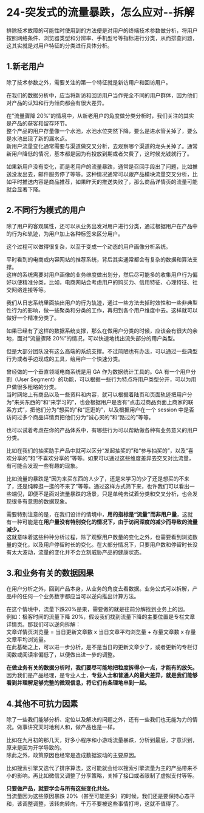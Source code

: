 # 24-突发式的流量暴跌，怎么应对--拆解

排除技术故障的可能性时使用到的方法便是对用户的终端技术参数做分析，将用户按照网络条件、浏览器类型和分辨率、手机型号等指标进行分类，从而排查问题，这其实就是对用户特征的分类进行具体分析。

## 1.新老用户

除了技术参数之外，需要关注的第一个特征就是新访用户和回访用户。  

在我们的数据分析中，应当将新访和回访用户当作完全不同的用户群体，因为他们对产品的认知和行为倾向都会有很大差异。  

在“流量骤降 20%”的情境中，从新老用户的角度做分类分析时，我们关注的其实是产品的获客和留存环节。  
整个产品的用户存量像一个水池，水池水位突然下降，要么是进水管关掉了，要么是水池出现了新的漏水点。  
新用户流量变化通常需要与渠道做交叉分析，去观察哪个渠道的龙头关掉了。通常新用户降低的情况，基本都是因为有投放到期或者欠费了，这时候充钱就行了。  

如果新用户没有变化，而是老用户的流量暴跌，通常是召回手段出了问题，比如推送没发出去，邮件服务停了等等。这种情况通常可以跟产品模块流量交叉分析，比如平时推送内容是商品推荐，如果昨天的推送失败了，那么商品详情页的流量可能就会显著下降。

## 2.不同行为模式的用户

除了用户的客观属性，还可以从业务出发对用户进行分类，通过根据用户在产品中的行为和轨迹，为用户加上各种标签来区分用户。  

这个过程可以做得很复杂，以至于变成一个动态的用户画像分析系统。  

平时看到的电商或内容网站的推荐系统，背后其实通常都会有复杂的数据和算法支撑。  
这样的系统需要对用户画像的业务维度做出划分，然后尽可能多的收集用户行为偏好以便精准分类，比如，电商网站会考虑用户的购买力、信用特征、心理特征、社交网络连接等等。  

我们从日志系统里面抽出用户的行为轨迹，通过一些方法去掉时效性和一些非典型性行为的影响，做一些聚类和分类的工作，再归到各个用户维度中去。这样就可以做好一个精准分类了。  

如果已经有了这样的数据系统支撑，那么在做用户分类的时候，应该会有很大的余地，面对“流量骤降 20%”的情况，可以快速地找出流失部分的用户类型。  

但是大部分团队没有这么高端的系统支撑。不过简陋也有办法，可以通过一些典型行为或者手边现成的工具，给用户一个快速分类。  

曾经做的一个垂直领域电商系统是用 GA 作为数据统计工具的。GA 有一个用户分割（User Segment）的功能，可以根据一些行为特点将用户类型分开，可以为用户做很多粗略的分类。  
当时网站上有商品以及一些资料和内容，就可以根据着陆页和页面轨迹把用户分为“来买东西的”和“来学习的”，也会根据用户是否有“点击过商品页面上商家的联系方式”，把他们分为“想买的”和“逛逛的”，以及根据用户在一个 session 中是否访问过多个商品详情页把他们分为“诚心买的”和“路过的”等等。  

也可以试着考虑在你的产品体系中，有哪些行为可以帮助做各种有业务意义的用户分类。  

比如在我们的抽奖助手产品中就可以区分“发起抽奖的”和“参与抽奖的”，以及“喜欢分享的”和“不喜欢分享的”等等。如果可以通过这些维度差异去交叉对比流量，有可能会发现一些有趣的现象。  

比如流量的暴跌是“因为来买东西的人少了，还是来学习的少了还是想买的不来了，还是纯粹逛一逛的不来了”等等。通过这样方式筛下来，也许我们可以看出一些端倪，即便不是面对流量暴跌的场景，只是单纯去试着分类和交叉分析，也会发现很多有意思的数据现象。  

需要特别注意的是，在我们设计的情境中，**用的指标是“流量”而非用户量**，这就有一种可能是在**用户量没有特别变化的情况下，由于访问深度的减少而导致的流量减少。**  
这就意味着这些种种分析过程，除了观察用户数量的变化之外，也需要看到浏览数量的变化，以及用户停留时长的变化。在大部分情况下，只要用户数和停留时长没有太大波动，流量的变化并不会立刻威胁产品的健康状态。

## 3.和业务有关的数据因果

在用户分析之外，回到产品本身，从业务的角度去看数据。业务公式可以拆解，产品中的任何一个业务数字都应当可以逆向推出计算方法。  

在这个情境中，流量下跌20%是果，需要做的就是往前分解找到业务上的因。  
例如：极客时间的流量下降 20%，假设我们找到流量下降的主要位置是专栏文章详情页。那我们可以逆向拆解：  
文章详情页浏览量 = 当日更新文章数 x 当日文章平均浏览量 + 存量文章数 x 存量文章平均浏览量。  
在此基础之上，可以进一步分析，是不是当日的更新文章少了，或者更新的专栏订阅数或阅读率偏低了，以便做出进一步的调整。  

**在做业务有关的数据分析时，我们要尽可能地把粒度拆得小一点，才能有的放矢。**  
因为我们是产品经理，是专业人士，**专业人士和普通人的最大差异，就是我们能够看到并理解足够完整的微观信息，将它们有条理地串到一起。**  

## 4.其他不可抗力因素

除了一些我们能够分析、定位以及解决的问题之外，还有一些我们也无能为力的情况。做事讲究天时地利人和，做产品也是一样。  

比如在九月初的那几天，好多小程序和小游戏流量暴跌，分析到最后，才意识到，原来是因为开学导致的。  
除此之外，政策原因也经常是造成数据波动的主要原因。  

比如搜索引擎又迭代了排序算法，这可能就会给以搜索引擎流量为主的产品带来不小的影响。再比如微信又调整了分享策略，关掉了接口或者限制了虚拟支付等等。  

**只要做产品，就要学会与所有这些变化共处。**  
当流量因为这些原因暴跌 20%（甚至可能更多）的时候，我们还是要保持心态平和，该调整调整，该转向转向，千万不要被这些事情打垮，这就不值得了。
